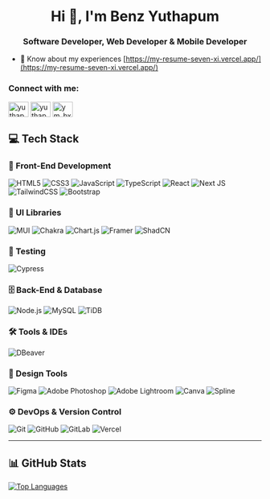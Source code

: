 <h1 align="center">Hi 👋, I'm Benz Yuthapum</h1>
<h3 align="center">Software Developer, Web Developer & Mobile Developer</h3>

- 📄 Know about my experiences [https://my-resume-seven-xi.vercel.app/](https://my-resume-seven-xi.vercel.app/)

<h3 align="left">Connect with me:</h3>
<p align="left">
<a href="https://linkedin.com/in/yuthapum pudpana" target="blank"><img align="center" src="https://raw.githubusercontent.com/rahuldkjain/github-profile-readme-generator/master/src/images/icons/Social/linked-in-alt.svg" alt="yuthapum pudpana" height="30" width="40" /></a>
<a href="https://fb.com/yuthapum pudpana" target="blank"><img align="center" src="https://raw.githubusercontent.com/rahuldkjain/github-profile-readme-generator/master/src/images/icons/Social/facebook.svg" alt="yuthapum pudpana" height="30" width="40" /></a>
<a href="https://instagram.com/ym_bxnz" target="blank"><img align="center" src="https://raw.githubusercontent.com/rahuldkjain/github-profile-readme-generator/master/src/images/icons/Social/instagram.svg" alt="ym_bxnz" height="30" width="40" /></a>
</p>

## 💻 Tech Stack  

### 🧩 Front-End Development  
![HTML5](https://img.shields.io/badge/html5-%23E34F26.svg?style=for-the-badge&logo=html5&logoColor=white) ![CSS3](https://img.shields.io/badge/css3-%231572B6.svg?style=for-the-badge&logo=css3&logoColor=white) ![JavaScript](https://img.shields.io/badge/javascript-%23323330.svg?style=for-the-badge&logo=javascript&logoColor=%23F7DF1E)  ![TypeScript](https://img.shields.io/badge/typescript-%23007ACC.svg?style=for-the-badge&logo=typescript&logoColor=white)  ![React](https://img.shields.io/badge/react-%2320232a.svg?style=for-the-badge&logo=react&logoColor=%2361DAFB)  ![Next JS](https://img.shields.io/badge/Next-black?style=for-the-badge&logo=next.js&logoColor=white)  ![TailwindCSS](https://img.shields.io/badge/tailwindcss-%2338B2AC.svg?style=for-the-badge&logo=tailwind-css&logoColor=white)  ![Bootstrap](https://img.shields.io/badge/bootstrap-%238511FA.svg?style=for-the-badge&logo=bootstrap&logoColor=white)  

### 🧱 UI Libraries  
![MUI](https://img.shields.io/badge/MUI-%230081CB.svg?style=for-the-badge&logo=mui&logoColor=white)  ![Chakra](https://img.shields.io/badge/chakra-%234ED1C5.svg?style=for-the-badge&logo=chakraui&logoColor=white)  ![Chart.js](https://img.shields.io/badge/chart.js-F5788D.svg?style=for-the-badge&logo=chart.js&logoColor=white)  ![Framer](https://img.shields.io/badge/Framer-black?style=for-the-badge&logo=framer&logoColor=blue) ![ShadCN](https://img.shields.io/badge/ShadCN-222222.svg?style=for-the-badge&logo=shadcn&logoColor=white)    

### 🧪 Testing  
![Cypress](https://img.shields.io/badge/Cypress-%2331C8FF.svg?style=for-the-badge&logo=cypress&logoColor=white)  

### 🗄️ Back-End & Database  
![Node.js](https://img.shields.io/badge/Node.js-339933.svg?style=for-the-badge&logo=node.js&logoColor=white)  ![MySQL](https://img.shields.io/badge/mysql-4479A1.svg?style=for-the-badge&logo=mysql&logoColor=white)  ![TiDB](https://img.shields.io/badge/TiDB-%23E9546B.svg?style=for-the-badge&logo=pingcap&logoColor=white)  

### 🛠️ Tools & IDEs  
![DBeaver](https://img.shields.io/badge/DBeaver-%230070A8.svg?style=for-the-badge&logo=dbeaver&logoColor=white)

### 🎨 Design Tools  
![Figma](https://img.shields.io/badge/figma-%23F24E1E.svg?style=for-the-badge&logo=figma&logoColor=white)  ![Adobe Photoshop](https://img.shields.io/badge/adobe%20photoshop-%2331A8FF.svg?style=for-the-badge&logo=adobe%20photoshop&logoColor=white)  ![Adobe Lightroom](https://img.shields.io/badge/Adobe%20Lightroom-31A8FF.svg?style=for-the-badge&logo=Adobe%20Lightroom&logoColor=white)  ![Canva](https://img.shields.io/badge/Canva-%2300C4CC.svg?style=for-the-badge&logo=Canva&logoColor=white)  ![Spline](https://img.shields.io/badge/Spline-000000.svg?style=for-the-badge&logo=spline&logoColor=white)

### ⚙️ DevOps & Version Control  
![Git](https://img.shields.io/badge/git-%23F05033.svg?style=for-the-badge&logo=git&logoColor=white)  ![GitHub](https://img.shields.io/badge/github-%23121011.svg?style=for-the-badge&logo=github&logoColor=white)  ![GitLab](https://img.shields.io/badge/gitlab-%23181717.svg?style=for-the-badge&logo=gitlab&logoColor=white)  ![Vercel](https://img.shields.io/badge/Vercel-%23000000.svg?style=for-the-badge&logo=vercel&logoColor=white)

---

## 📊 GitHub Stats  
<a href="https://github.com/zendlll66">
  <img src="https://github-readme-stats.vercel.app/api/top-langs/?username=zendlll66&langs_count=10&title_color=0891b2&text_color=ffffff&icon_color=0891b2&bg_color=1c1917&hide_border=true&locale=en&custom_title=Top%20Languages" alt="Top Languages" />
</a>
